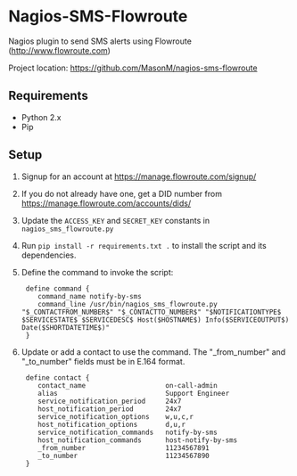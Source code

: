 Nagios-SMS-Flowroute
================

Nagios plugin to send SMS alerts using Flowroute (http://www.flowroute.com)

Project location: https://github.com/MasonM/nagios-sms-flowroute

## Requirements

* Python 2.x
* Pip

## Setup

1. Signup for an account at https://manage.flowroute.com/signup/
2. If you do not already have one, get a DID number from https://manage.flowroute.com/accounts/dids/
3. Update the `ACCESS_KEY` and `SECRET_KEY` constants in `nagios_sms_flowroute.py`
4. Run `pip install -r requirements.txt .` to install the script and its dependencies.
5. Define the command to invoke the script:

        define command { 
           command_name notify-by-sms 
           command_line /usr/bin/nagios_sms_flowroute.py "$_CONTACTFROM_NUMBER$" "$_CONTACTTO_NUMBER$" "$NOTIFICATIONTYPE$ $SERVICESTATE$ $SERVICEDESC$ Host($HOSTNAME$) Info($SERVICEOUTPUT$) Date($SHORTDATETIME$)"
        } 

6. Update or add a contact to use the command. The "_from_number" and "_to_number" fields must be in E.164 format.

        define contact {
           contact_name                    on-call-admin
           alias                           Support Engineer
           service_notification_period     24x7
           host_notification_period        24x7
           service_notification_options    w,u,c,r
           host_notification_options       d,u,r
           service_notification_commands   notify-by-sms
           host_notification_commands      host-notify-by-sms
           _from_number                    11234567891
           _to_number                      11234567890
        }
